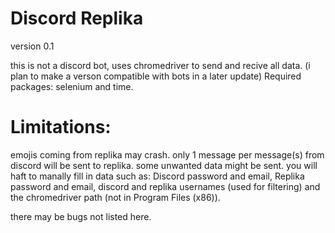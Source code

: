 # Discord Replika
version 0.1

this is not a discord bot, uses chromedriver to send and recive all data. (i plan to make a verson compatible with bots in a later update)
Required packages: selenium and time.

# Limitations:
  emojis coming from replika may crash. 
  only 1 message per message(s) from discord will be sent to replika.
  some unwanted data might be sent.
  you will haft to manally fill in data such as: Discord password and email, Replika password and email, discord and replika usernames (used for filtering) and the chromedriver path (not in Program Files (x86)).
  
  there may be bugs not listed here.
